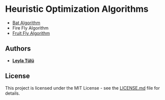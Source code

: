 # Heuristic Optimization Algorithms
* [Bat Algorithm](https://github.com/leylatulu/Optimization/tree/main/Bat)
* Fire Fly Algorithm
* [Fruit Fly Algorithm](https://github.com/leylatulu/Optimization/tree/main/FruitFly)


## Authors
* **[Leyla Tülü](https://github.com/leylatulu)**

## License
This project is licensed under the MIT License - see the [LICENSE.md](LICENSE) file for details.
